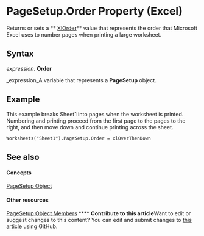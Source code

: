
# PageSetup.Order Property (Excel)

Returns or sets a  ** [XlOrder](b3421048-5fcc-7673-9dc7-c67d1f35585e.md)** value that represents the order that Microsoft Excel uses to number pages when printing a large worksheet.


## Syntax

 _expression_. **Order**

 _expression_A variable that represents a  **PageSetup** object.


## Example

This example breaks Sheet1 into pages when the worksheet is printed. Numbering and printing proceed from the first page to the pages to the right, and then move down and continue printing across the sheet.


```
Worksheets("Sheet1").PageSetup.Order = xlOverThenDown
```


## See also


#### Concepts


 [PageSetup Object](2fd22df9-5987-f723-04a9-9a3f2e84ac81.md)
#### Other resources


 [PageSetup Object Members](feabe079-cb03-f560-6032-88f5585ec8a8.md)
****   **Contribute to this article**Want to edit or suggest changes to this content? You can edit and submit changes to  [this article](https://github.com/jhershey00/VBA_Excel_Test/OpenXMLCon/articles/cb39c83a-3ab2-cab9-531c-762db4ab6770.md) using GitHub.

